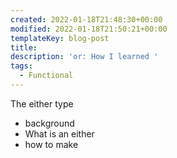 ```yaml
---
created: 2022-01-18T21:48:30+00:00
modified: 2022-01-18T21:50:21+00:00
templateKey: blog-post
title:
description: 'or: How I learned '
tags:
  - Functional
---
```


The either type

- background
- What is an either
- how to make
